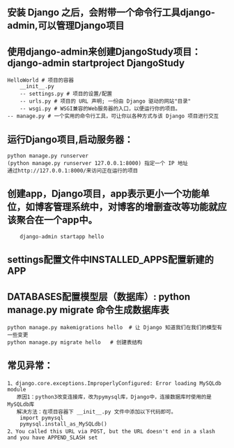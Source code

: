 ## 安装 Django 之后，会附带一个命令行工具django-admin,可以管理Django项目
## 使用django-admin来创建DjangoStudy项目：django-admin startproject DjangoStudy
    HelloWorld # 项目的容器
        __init__.py
        -- settings.py # 项目的设置/配置
        -- urls.py # 项目的 URL 声明; 一份由 Django 驱动的网站"目录"
        -- wsgi.py # WSGI兼容的Web服务器的入口，以便运行你的项目。
    -- manage.py # 一个实用的命令行工具，可让你以各种方式与该 Django 项目进行交互
## 运行Django项目,启动服务器： 
    python manage.py runserver
    (python manage.py runserver 127.0.0.1:8000) 指定一个 IP 地址
    通过http://127.0.0.1:8000/来访问正在运行的项目
## 创建app，Django项目，app表示更小一个功能单位，如博客管理系统中，对博客的增删查改等功能就应该聚合在一个app中。
        django-admin startapp hello
## settings配置文件中INSTALLED_APPS配置新建的APP
## DATABASES配置模型层（数据库）: python manage.py migrate 命令生成数据库表
    python manage.py makemigrations hello  # 让 Django 知道我们在我们的模型有一些变更
    python manage.py migrate hello   # 创建表结构



## 常见异常：
    1、django.core.exceptions.ImproperlyConfigured: Error loading MySQLdb module
       原因1：python3改变连接库，改为pymysql库，Django中，连接数据库时使用的是MySQLdb库
       解决方法：在项目容器下 __init__.py 文件中添加以下代码即可。
        import pymysql
        pymysql.install_as_MySQLdb()
    2、You called this URL via POST, but the URL doesn't end in a slash and you have APPEND_SLASH set
    